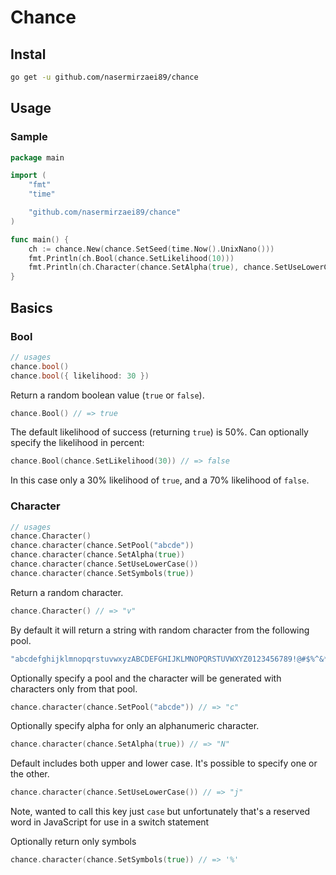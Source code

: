 # Chance

## Instal

```sh
go get -u github.com/nasermirzaei89/chance
```

## Usage

### Sample

```go
package main

import (
    "fmt"
    "time"

    "github.com/nasermirzaei89/chance"
)

func main() {
    ch := chance.New(chance.SetSeed(time.Now().UnixNano()))
    fmt.Println(ch.Bool(chance.SetLikelihood(10)))
    fmt.Println(ch.Character(chance.SetAlpha(true), chance.SetUseLowerCase(), chance.SetNumeric(true)))
}
```

## Basics

### Bool

```go
// usages
chance.bool()
chance.bool({ likelihood: 30 })
```

Return a random boolean value (`true` or `false`).

```go
chance.Bool() // => true
```

The default likelihood of success (returning `true`) is 50%. Can optionally specify the likelihood in percent:

```go
chance.Bool(chance.SetLikelihood(30)) // => false
```

In this case only a 30% likelihood of `true`, and a 70% likelihood of `false`.

### Character

```go
// usages
chance.Character()
chance.character(chance.SetPool("abcde"))
chance.character(chance.SetAlpha(true))
chance.character(chance.SetUseLowerCase())
chance.character(chance.SetSymbols(true))
```

Return a random character.

```go
chance.Character() // => "v"
```

By default it will return a string with random character from the following pool.

```go
"abcdefghijklmnopqrstuvwxyzABCDEFGHIJKLMNOPQRSTUVWXYZ0123456789!@#$%^&*()"
```

Optionally specify a pool and the character will be generated with characters only from that pool.

```go
chance.character(chance.SetPool("abcde")) // => "c"
```

Optionally specify alpha for only an alphanumeric character.

```go
chance.character(chance.SetAlpha(true)) // => "N"
```

Default includes both upper and lower case. It's possible to specify one or the other.

```go
chance.character(chance.SetUseLowerCase()) // => "j"
```

Note, wanted to call this key just `case` but unfortunately that's a reserved word in JavaScript for use in a switch statement

Optionally return only symbols

```go
chance.character(chance.SetSymbols(true)) // => '%'
```
